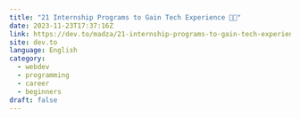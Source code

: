 ```yaml
---
title: "21 Internship Programs to Gain Tech Experience 🚀💯"
date: 2023-11-23T17:37:16Z
link: https://dev.to/madza/21-internship-programs-to-gain-tech-experience-4e18?utm_medium=RSS&utm_source=news.12bit.vn
site: dev.to
language: English
category:
  - webdev
  - programming
  - career
  - beginners
draft: false
---
```

